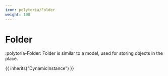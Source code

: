 ```yaml
---
icon: polytoria/Folder
weight: 100
---
```


# Folder

:polytoria-Folder: Folder is similar to a model, used for storing objects in the place.

{{ inherits("DynamicInstance") }}
